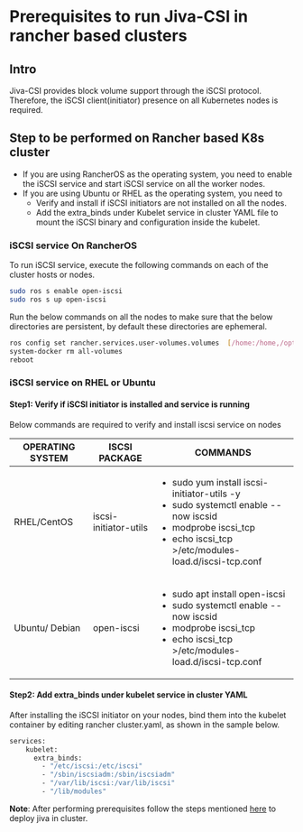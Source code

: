 # Prerequisites to run Jiva-CSI in rancher based clusters

## Intro
Jiva-CSI provides block volume support through the iSCSI protocol. Therefore, the iSCSI client(initiator) presence on all Kubernetes nodes is required.

## Step to be performed on Rancher based K8s cluster

- If you are using RancherOS as the operating system, you need to enable the iSCSI service and start iSCSI service on all the worker nodes.
- If you are using Ubuntu or RHEL as the operating system, you need to
    - Verify and install if iSCSI initiators are not installed on all the nodes.
    - Add the extra_binds under Kubelet service in cluster YAML file to mount the iSCSI binary and configuration inside the kubelet.

### iSCSI service On RancherOS
To run iSCSI service, execute the following commands on each of the cluster hosts or nodes.
```sh
sudo ros s enable open-iscsi
sudo ros s up open-iscsi
```
Run the below commands on all the nodes to make sure that the below directories are persistent, by default these directories are ephemeral.
```sh
ros config set rancher.services.user-volumes.volumes  [/home:/home,/opt:/opt,/var/lib/kubelet:/var/lib/kubelet,/etc/kubernetes:/etc/kubernetes,/var/openebs]
system-docker rm all-volumes
reboot
```

### iSCSI service on RHEL or Ubuntu

#### Step1:  Verify if iSCSI initiator is installed and service is running

Below commands are required to verify and install iscsi service on nodes

| OPERATING SYSTEM | ISCSI PACKAGE         | COMMANDS                                                 |
| ---------------- | --------------------- | -------------------------------------------------------- |
| RHEL/CentOS      | iscsi-initiator-utils | <ul><li>sudo yum install iscsi-initiator-utils -y</li><li>sudo systemctl enable --now iscsid</li><li>modprobe iscsi_tcp</li><li>echo iscsi_tcp >/etc/modules-load.d/iscsi-tcp.conf</li></ul> |
| Ubuntu/ Debian   | open-iscsi            |  <ul><li>sudo apt install open-iscsi</li><li>sudo systemctl enable --now iscsid</li><li>modprobe iscsi_tcp</li><li>echo iscsi_tcp >/etc/modules-load.d/iscsi-tcp.conf</li></ui>|

#### Step2: Add extra_binds under kubelet service in cluster YAML

After installing the iSCSI initiator on your nodes, bind them into the kubelet container by editing rancher cluster.yaml, as shown in the sample below.
```sh
services:
    kubelet: 
      extra_binds: 
        - "/etc/iscsi:/etc/iscsi"
        - "/sbin/iscsiadm:/sbin/iscsiadm"
        - "/var/lib/iscsi:/var/lib/iscsi"
        - "/lib/modules"
```
**Note**: After performing prerequisites follow the steps mentioned [here](../quickstart.md) to deploy jiva in cluster.

